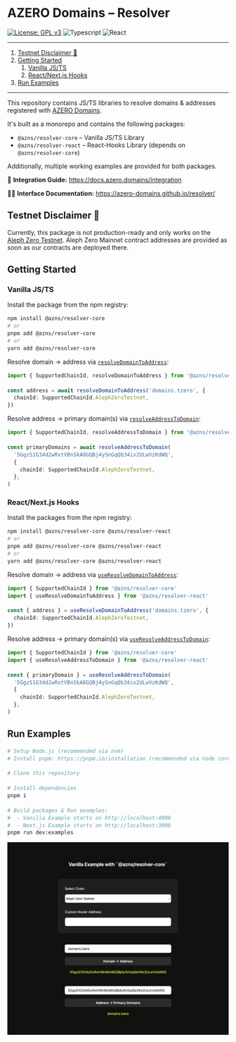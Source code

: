 # AZERO Domains – Resolver

[![License: GPL v3](https://img.shields.io/badge/License-GPLv3-blue.svg)](https://www.gnu.org/licenses/gpl-3.0)
![Typescript](https://img.shields.io/badge/TypeScript-red)
![React](https://img.shields.io/badge/React-gray)

---

1. [Testnet Disclaimer 🚨](#testnet-disclaimer-)
2. [Getting Started](#getting-started)
   1. [Vanilla JS/TS](#vanilla-jsts)
   2. [React/Next.js Hooks](#reactnextjs-hooks)
3. [Run Examples](#run-examples)

---

This repository contains JS/TS libraries to resolve domains & addresses registered with [AZERO Domains](https://azero.domains/).

It's built as a monorepo and contains the following packages:

- `@azns/resolver-core` – Vanilla JS/TS Library
- `@azns/resolver-react` – React-Hooks Library (depends on `@azns/resolver-core`)

Additionally, multiple working examples are provided for both packages.

📃 **Integration Guide:** https://docs.azero.domains/integration

👩‍💻 **Interface Documentation:** https://azero-domains.github.io/resolver/

## Testnet Disclaimer 🚨

Currently, this package is not production-ready and only works on the [Aleph Zero Testnet](https://testnet.alephzero.org/). Aleph Zero Mainnet contract addresses are provided as soon as our contracts are deployed there.

## Getting Started

### Vanilla JS/TS

Install the package from the npm registry:

```bash
npm install @azns/resolver-core
# or
pnpm add @azns/resolver-core
# or
yarn add @azns/resolver-core
```

Resolve domain → address via [`resolveDomainToAddress`](https://azero-domains.github.io/resolver/functions/_azns_resolver_core.resolveDomainToAddress.html):

```ts
import { SupportedChainId, resolveDomainToAddress } from '@azns/resolver-core'

const address = await resolveDomainToAddress('domains.tzero', {
  chainId: SupportedChainId.AlephZeroTestnet,
})
```

Resolve address → primary domain(s) via [`resolveAddressToDomain`](https://azero-domains.github.io/resolver/functions/_azns_resolver_core.resolveAddressToDomain.html):

```ts
import { SupportedChainId, resolveAddressToDomain } from '@azns/resolver-core'

const primaryDomains = await resolveAddressToDomain(
  '5GgzS1G34d2wRxtVBnSkA8GQBj4ySnGqQb34ix2ULwVzKdWQ',
  {
    chainId: SupportedChainId.AlephZeroTestnet,
  },
)
```

### React/Next.js Hooks

Install the packages from the npm registry:

```bash
npm install @azns/resolver-core @azns/resolver-react
# or
pnpm add @azns/resolver-core @azns/resolver-react
# or
yarn add @azns/resolver-core @azns/resolver-react
```

Resolve domain → address via [`useResolveDomainToAddress`](https://azero-domains.github.io/resolver/functions/_azns_resolver_react.useResolveDomainToAddress.html):

```ts
import { SupportedChainId } from '@azns/resolver-core'
import { useResolveDomainToAddress } from '@azns/resolver-react'

const { address } = useResolveDomainToAddress('domains.tzero', {
  chainId: SupportedChainId.AlephZeroTestnet,
})
```

Resolve address → primary domain(s) via [`useResolveAddressToDomain`](https://azero-domains.github.io/resolver/functions/_azns_resolver_react.useResolveAddressToDomain.html):

```ts
import { SupportedChainId } from '@azns/resolver-core'
import { useResolveAddressToDomain } from '@azns/resolver-react'

const { primaryDomain } = useResolveAddressToDomain(
  '5GgzS1G34d2wRxtVBnSkA8GQBj4ySnGqQb34ix2ULwVzKdWQ',
  {
    chainId: SupportedChainId.AlephZeroTestnet,
  },
)
```

## Run Examples

```bash
# Setup Node.js (recommended via nvm)
# Install pnpm: https://pnpm.io/installation (recommended via node corepack)

# Clone this repository

# Install dependencies
pnpm i

# Build packages & Run examples:
#  - Vanilla Example starts on http://localhost:4000
#  - Next.js Example starts on http://localhost:3000
pnpm run dev:examples
```

<p align="middle">
  <img src="vanilla-example.png" width="600" height="auto" alt="Vanilla Example with `@azns/resolver-core`" />
</p>
